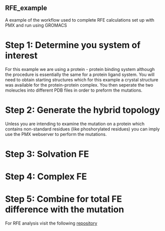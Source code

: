 ## RFE_example
A example of the workflow used to complete RFE calculations set up with PMX and run using GROMACS

# Step 1: Determine you system of interest
For this example we are using a protein - protein binding system although the procedure is essentially the same for a protein ligand system. You will need to obtain starting structures which for this example a crystal structure was available for the protein-protein complex. You then seperate the two moleucles into different PDB files in order to preform the mutations.

# Step 2: Generate the hybrid topology
Unless you are intending to examine the mutation on a protein which contains non-standard residues (like phoshorylated residues) you can imply use the PMX webserver to perform the mutations.

# Step 3: Solvation FE

# Step 4: Complex FE

# Step 5: Combine for total FE difference with the mutation

For RFE analysis visit the following [repository](https://github.com/ajfriedman22/Free_Energy)
